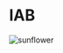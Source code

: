 # IAB
![sunflower](https://user-images.githubusercontent.com/86425791/134011921-8c254dbf-dbd7-4029-a4c7-61e1731c2aec.jpg)
